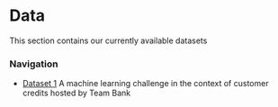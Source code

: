 # Data
This section contains our currently available datasets

### Navigation
* [Dataset 1](/Site/Data/challange1.md) A machine learning challenge in the context of customer credits hosted by Team Bank
